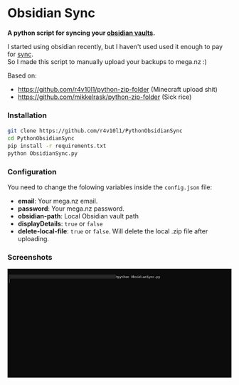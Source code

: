 # Obsidian Sync
**A python script for syncing your [obsidian vaults](https://obsidian.md/).**

I started using obsidian recently, but I haven't used used it enough to pay for [sync](https://help.obsidian.md/Licenses+%26+add-on+services/Obsidian+Sync).<br>
So I made this script to manually upload your backups to mega.nz :)

Based on:
* https://github.com/r4v10l1/python-zip-folder (Minecraft upload shit)
* https://github.com/mikkelrask/python-zip-folder (Sick rice)

### Installation
```bash
git clone https://github.com/r4v10l1/PythonObsidianSync
cd PythonObsidianSync
pip install -r requirements.txt
python ObsidianSync.py
```

### Configuration
You need to change the folowing variables inside the `config.json` file:
* **email**: Your mega.nz email.
* **password**: Your mega.nz password.
* **obsidian-path**: Local Obsidian vault path
* **displayDetails**: `true` or `false`
* **delete-local-file**: `true` or `false`. Will delete the local .zip file after uploading.

### Screenshots
![ObsidianSync](images/ObsidianSync.gif)
